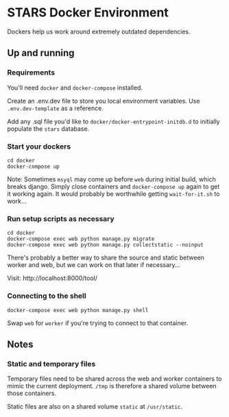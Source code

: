 # STARS Docker Environment

Dockers help us work around extremely outdated dependencies.

## Up and running

### Requirements

You'll need `docker` and `docker-compose` installed.

Create an .env.dev file to store you local environment variables. Use `.env.dev-template` as a reference.

Add any .sql file you'd like to `docker/docker-entrypoint-initdb.d` to initially populate the `stars` database.

### Start your dockers

```
cd docker
docker-compose up
```

Note: Sometimes `msyql` may come up before `web` during initial build, which breaks django. Simply close containers and `docker-compose up` again to get it working again. It would probably be worthwhile getting `wait-for-it.sh` to work...

### Run setup scripts as necessary

```
cd docker
docker-compose exec web python manage.py migrate
docker-compose exec web python manage.py collectstatic --noinput
```

There's probably a better way to share the source and static between worker and web, but we can work on that later if necessary...

Visit: http://localhost:8000/tool/

### Connecting to the shell

```
docker-compose exec web python manage.py shell
```

Swap `web` for `worker` if you're trying to connect to that container.

## Notes

### Static and temporary files

Temporary files need to be shared across the web and worker containers to mimic the current deployment. `/tmp` is therefore a shared volume between those containers.

Static files are also on a shared volume `static` at `/usr/static`.
